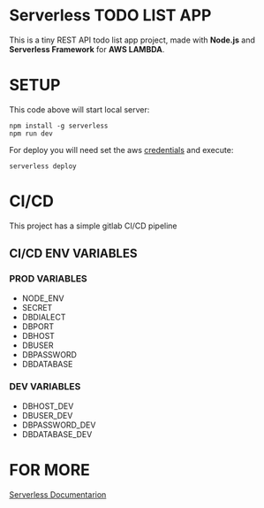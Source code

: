# Serverless TODO LIST APP

This is a tiny REST API todo list app project, made with **Node.js** and **Serverless Framework** for **AWS LAMBDA**.

# SETUP

This code above will start local server:

```
npm install -g serverless
npm run dev
```

For deploy you will need set the aws [credentials](https://www.serverless.com/framework/docs/providers/aws/cli-reference/config-credentials/) and execute:
```
serverless deploy
```

# CI/CD

This project has a simple gitlab CI/CD pipeline

## CI/CD ENV VARIABLES

### PROD VARIABLES
* NODE_ENV
* SECRET
* DBDIALECT
* DBPORT
* DBHOST
* DBUSER
* DBPASSWORD
* DBDATABASE

### DEV VARIABLES
* DBHOST_DEV
* DBUSER_DEV
* DBPASSWORD_DEV
* DBDATABASE_DEV


# FOR MORE
[Serverless Documentarion](https://www.serverless.com/framework/docs/providers/aws/)

